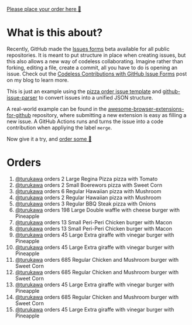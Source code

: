 [Please place your order here :pizza:](https://github.com/whythawk/momsi-tests/issues/new?assignees=&labels=order&template=order-pizza.yml&title=Order+Pizza)

# What is this about? 

Recently, GitHub made the [Issues forms](https://github.blog/changelog/2021-06-23-issues-forms-beta-for-public-repositories/) beta available for all public repositories. It is meant to put structure in place when creating issues, but this also allows a new way of codeless collaborating. Imagine rather than forking, editing a file, create a commit, all you have to do is opening an issue. Check out the [Codeless Contributions with GitHub Issue Forms](https://stefanbuck.com/blog/codeless-contributions-with-github-issue-forms) post on my blog to learn more.

This is just an example using the [pizza order issue template](https://github.com/whythawk/momsi-tests/blob/main/.github/ISSUE_TEMPLATE/order-pizza.yml) and [github-issue-parser](https://github.com/stefanbuck/github-issue-parser) to convert issues into a unified JSON structure. 

A real-world example can be found in the [awesome-browser-extensions-for-github](https://github.com/stefanbuck/awesome-browser-extensions-for-github/issues/new?assignees=&labels=submit&template=submit-extension.yml&title=Submit+new+extension) repository, where submitting a new extension is easy as filling a new issue. A GitHub Actions runs and turns the issue into a code contribution when appliying the label `merge`.

Now give it a try, and [order some :pizza:](https://github.com/whythawk/momsi-tests/issues/new?assignees=&labels=order&template=order-pizza.yml&title=Order+Pizza)

# Orders
1. [@turukawa](https://github.com/turukawa) orders 2 Large Regina Pizza pizza with Tomato
1. [@turukawa](https://github.com/turukawa) orders 2 Small Boerewors pizza with Sweet Corn
1. [@turukawa](https://github.com/turukawa) orders 6 Regular Hawaiian pizza with Mushroom
1. [@turukawa](https://github.com/turukawa) orders 2 Regular Hawaiian pizza with Mushroom
1. [@turukawa](https://github.com/turukawa) orders 3 Regular BBQ Steak pizza with Onions
1. [@turukawa](https://github.com/turukawa) orders 198 Large Double waffle with cheese burger with Pineapple
1. [@turukawa](https://github.com/turukawa) orders 13 Small Peri-Peri Chicken burger with Macon
1. [@turukawa](https://github.com/turukawa) orders 13 Small Peri-Peri Chicken burger with Macon
1. [@turukawa](https://github.com/turukawa) orders 45 Large Extra giraffe with vinegar burger with Pineapple
1. [@turukawa](https://github.com/turukawa) orders 45 Large Extra giraffe with vinegar burger with Pineapple
1. [@turukawa](https://github.com/turukawa) orders 685 Regular Chicken and Mushroom burger with Sweet Corn
1. [@turukawa](https://github.com/turukawa) orders 685 Regular Chicken and Mushroom burger with Sweet Corn
1. [@turukawa](https://github.com/turukawa) orders 45 Large Extra giraffe with vinegar burger with Pineapple
1. [@turukawa](https://github.com/turukawa) orders 685 Regular Chicken and Mushroom burger with Sweet Corn
1. [@turukawa](https://github.com/turukawa) orders 45 Large Extra giraffe with vinegar burger with Pineapple
